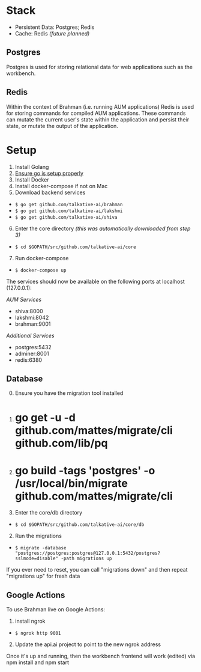 # Stack

- Persistent Data: Postgres; Redis
- Cache: Redis *(future planned)*

## Postgres
Postgres is used for storing relational data for web applications such as the workbench.

## Redis
Within the context of Brahman (i.e. running AUM applications) Redis is used for storing commands for compiled AUM applications. These commands can mutate the current user's state within the application and persist their state, or mutate the output of the application.

# Setup
1. Install Golang
2. [Ensure go is setup properly](https://golang.org/doc/code.html)
3. Install Docker
4. Install docker-compose if not on Mac
5. Download backend services
  - `$ go get github.com/talkative-ai/brahman`
  - `$ go get github.com/talkative-ai/lakshmi`
  - `$ go get github.com/talkative-ai/shiva`
6. Enter the core directory *(this was automatically downloaded from step 3)*
  - `$ cd $GOPATH/src/github.com/talkative-ai/core`
7. Run docker-compose
  - `$ docker-compose up`

The services should now be available on the following ports at localhost (127.0.0.1):

*AUM Services*
- shiva:8000
- lakshmi:8042
- brahman:9001

*Additional Services*
- postgres:5432
- adminer:8001
- redis:6380

## Database
0. Ensure you have the migration tool installed
  1. # go get -u -d github.com/mattes/migrate/cli github.com/lib/pq
  2. # go build -tags 'postgres' -o /usr/local/bin/migrate github.com/mattes/migrate/cli
1. Enter the core/db directory
  - `$ cd $GOPATH/src/github.com/talkative-ai/core/db`
2. Run the migrations
  - `$ migrate -database "postgres://postgres:postgres@127.0.0.1:5432/postgres?sslmode=disable" -path migrations up`

If you ever need to reset, you can call "migrations down" and then repeat "migrations up" for fresh data

## Google Actions
To use Brahman live on Google Actions:
1. install ngrok
  - `$ ngrok http 9001`
2. Update the api.ai project to point to the new ngrok address

Once it's up and running, then the workbench frontend will work (edited)
via npm install and npm start
